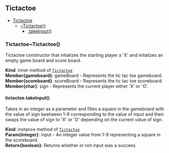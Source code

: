 <a name="module_Tictactoe"></a>

## Tictactoe

* [Tictactoe](#module_Tictactoe)
    * [~Tictactoe()](#module_Tictactoe..Tictactoe)
        * [.takeInput()](#module_Tictactoe..Tictactoe+takeInput)

<a name="module_Tictactoe..Tictactoe"></a>

### Tictactoe~Tictactoe()
Tictactoe constructor that intializes the starting player a 'X' and initalizes an empty game board and score board.

**Kind**: inner method of [<code>Tictactoe</code>](#module_Tictactoe)  
**Member{gameboard}**: gameBoard - Represents the tic tac toe gameboard.  
**Member{scoreboard}**: scoreBoard - Represents the tic tac toe scoreboard.  
**Member{char}**: sign - Represents the current player either 'X' or 'O'.  
<a name="module_Tictactoe..Tictactoe+takeInput"></a>

#### tictactoe.takeInput()
Takes in an integer as a parameter and filles a square in the gameboard with the value of sign beetween 1-9 
corresponding to the value of input and then swaps the value of sign to 'X' or 'O' depending on the current value of sign.

**Kind**: instance method of [<code>Tictactoe</code>](#module_Tictactoe..Tictactoe)  
**Param{integer}**: input - An integer value from 1-9 representing a square in the scoreboard.  
**Return{boolean}**: Returns whether or not input was a success.  
